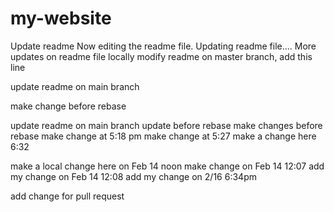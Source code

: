 # my-website
 
Update readme
Now editing the readme file.
Updating readme file....
More updates on readme file 
locally modify readme
on master branch, add this line
 
update readme on main branch
 
make change before rebase
 
update readme on main branch
update before rebase
make changes before rebase
make change at 5:18 pm
make change at 5:27
make a change here 6:32

make a local change here on Feb 14 noon
make change on Feb 14 12:07
add my change on Feb 14 12:08
add my change on 2/16 6:34pm

add change for pull request